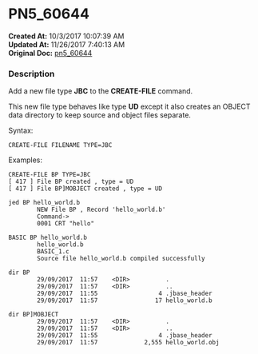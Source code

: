 # PN5_60644

**Created At:** 10/3/2017 10:07:39 AM  
**Updated At:** 11/26/2017 7:40:13 AM  
**Original Doc:** [pn5_60644](https://docs.jbase.com/36526-5-6-2-release-notes/pn5_60644)  


### Description

Add a new file type **JBC** to the **CREATE-FILE** command.

This new file type behaves like type **UD** except it also creates an OBJECT data directory to keep source and object files separate.

Syntax:

```
CREATE-FILE FILENAME TYPE=JBC
```

Examples:

```
CREATE-FILE BP TYPE=JBC
[ 417 ] File BP created , type = UD
[ 417 ] File BP]MOBJECT created , type = UD

jed BP hello_world.b
        NEW File BP , Record 'hello_world.b'
        Command->
        0001 CRT "hello"

BASIC BP hello_world.b
        hello_world.b
        BASIC_1.c
        Source file hello_world.b compiled successfully

dir BP
        29/09/2017  11:57    <DIR>          .
        29/09/2017  11:57    <DIR>          ..
        29/09/2017  11:55                 4 .jbase_header
        29/09/2017  11:57                17 hello_world.b

dir BP]MOBJECT
        29/09/2017  11:57    <DIR>          .
        29/09/2017  11:57    <DIR>          ..
        29/09/2017  11:55                 4 .jbase_header
        29/09/2017  11:57             2,555 hello_world.obj
```
